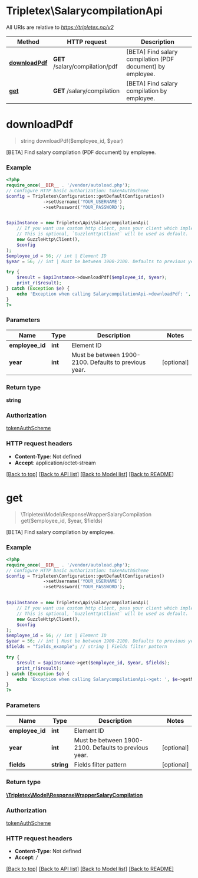 # Tripletex\SalarycompilationApi

All URIs are relative to *https://tripletex.no/v2*

Method | HTTP request | Description
------------- | ------------- | -------------
[**downloadPdf**](SalarycompilationApi.md#downloadpdf) | **GET** /salary/compilation/pdf | [BETA] Find salary compilation (PDF document) by employee.
[**get**](SalarycompilationApi.md#get) | **GET** /salary/compilation | [BETA] Find salary compilation by employee.

# **downloadPdf**
> string downloadPdf($employee_id, $year)

[BETA] Find salary compilation (PDF document) by employee.

### Example
```php
<?php
require_once(__DIR__ . '/vendor/autoload.php');
// Configure HTTP basic authorization: tokenAuthScheme
$config = Tripletex\Configuration::getDefaultConfiguration()
              ->setUsername('YOUR_USERNAME')
              ->setPassword('YOUR_PASSWORD');


$apiInstance = new Tripletex\Api\SalarycompilationApi(
    // If you want use custom http client, pass your client which implements `GuzzleHttp\ClientInterface`.
    // This is optional, `GuzzleHttp\Client` will be used as default.
    new GuzzleHttp\Client(),
    $config
);
$employee_id = 56; // int | Element ID
$year = 56; // int | Must be between 1900-2100. Defaults to previous year.

try {
    $result = $apiInstance->downloadPdf($employee_id, $year);
    print_r($result);
} catch (Exception $e) {
    echo 'Exception when calling SalarycompilationApi->downloadPdf: ', $e->getMessage(), PHP_EOL;
}
?>
```

### Parameters

Name | Type | Description  | Notes
------------- | ------------- | ------------- | -------------
 **employee_id** | **int**| Element ID |
 **year** | **int**| Must be between 1900-2100. Defaults to previous year. | [optional]

### Return type

**string**

### Authorization

[tokenAuthScheme](../../README.md#tokenAuthScheme)

### HTTP request headers

 - **Content-Type**: Not defined
 - **Accept**: application/octet-stream

[[Back to top]](#) [[Back to API list]](../../README.md#documentation-for-api-endpoints) [[Back to Model list]](../../README.md#documentation-for-models) [[Back to README]](../../README.md)

# **get**
> \Tripletex\Model\ResponseWrapperSalaryCompilation get($employee_id, $year, $fields)

[BETA] Find salary compilation by employee.

### Example
```php
<?php
require_once(__DIR__ . '/vendor/autoload.php');
// Configure HTTP basic authorization: tokenAuthScheme
$config = Tripletex\Configuration::getDefaultConfiguration()
              ->setUsername('YOUR_USERNAME')
              ->setPassword('YOUR_PASSWORD');


$apiInstance = new Tripletex\Api\SalarycompilationApi(
    // If you want use custom http client, pass your client which implements `GuzzleHttp\ClientInterface`.
    // This is optional, `GuzzleHttp\Client` will be used as default.
    new GuzzleHttp\Client(),
    $config
);
$employee_id = 56; // int | Element ID
$year = 56; // int | Must be between 1900-2100. Defaults to previous year.
$fields = "fields_example"; // string | Fields filter pattern

try {
    $result = $apiInstance->get($employee_id, $year, $fields);
    print_r($result);
} catch (Exception $e) {
    echo 'Exception when calling SalarycompilationApi->get: ', $e->getMessage(), PHP_EOL;
}
?>
```

### Parameters

Name | Type | Description  | Notes
------------- | ------------- | ------------- | -------------
 **employee_id** | **int**| Element ID |
 **year** | **int**| Must be between 1900-2100. Defaults to previous year. | [optional]
 **fields** | **string**| Fields filter pattern | [optional]

### Return type

[**\Tripletex\Model\ResponseWrapperSalaryCompilation**](../Model/ResponseWrapperSalaryCompilation.md)

### Authorization

[tokenAuthScheme](../../README.md#tokenAuthScheme)

### HTTP request headers

 - **Content-Type**: Not defined
 - **Accept**: */*

[[Back to top]](#) [[Back to API list]](../../README.md#documentation-for-api-endpoints) [[Back to Model list]](../../README.md#documentation-for-models) [[Back to README]](../../README.md)

